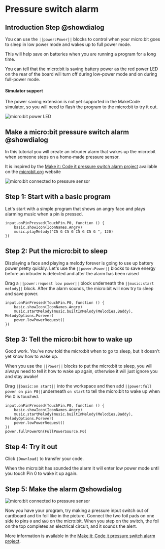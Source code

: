 # Pressure switch alarm

## Introduction Step @showdialog
You can use the ``||power:Power||`` blocks to control when your micro:bit goes to sleep in low power mode and wakes up to full power mode.

This will help save on batteries when you are running a program for a long time.

You can tell that the micro:bit is saving battery power as the red power LED on the rear of the board will turn off during low-power mode and on during full-power mode.

#### Simulator support
The power saving extension is not yet supported in the MakeCode simulator, so you will need to flash the program to the micro:bit to try it out.

![micro:bit power LED](https://microbit-foundation.github.io/pxt-microbit-v2-power/docs/static/power-led.png)

## Make a micro:bit pressure switch alarm @showdialog

In this tutorial you will create an intruder alarm that wakes up the micro:bit when someone steps on a home-made pressure sensor.

It is inspired by the [Make it: Code it pressure switch alarm project](https://microbit.org/projects/make-it-code-it/pressure-switch-alarm/) available on the [microbit.org](https://microbit.org) website

![micro:bit connected to pressure sensor](https://cdn.sanity.io/images/ajwvhvgo/production/b7072e2101643d75cd09dd89b0dd289dbbea33cc-600x450.jpg)

## Step 1: Start with a basic program
Let's start with a simple program that shows an angry face and plays alarming music when a pin is pressed.

```template
input.onPinPressed(TouchPin.P0, function () {
    basic.showIcon(IconNames.Angry)
    music.playMelody("C5 G C5 G C5 G C5 G ", 120)
})
```

## Step 2: Put the micro:bit to sleep
Displaying a face and playing a melody forever is going to use up battery power pretty quickly. Let's use the ``||power:Power||`` blocks to save energy before an intruder is detected and after the alarm has been raised

Drag a ``||power:request low power||`` block underneath the ``||music:start melody||`` block. After the alarm sounds, the micro:bit will now try to sleep and save power.

```blocks
input.onPinPressed(TouchPin.P0, function () {
    basic.showIcon(IconNames.Angry)
    music.startMelody(music.builtInMelody(Melodies.Baddy), MelodyOptions.Forever)
    power.lowPowerRequest()
})
```

## Step 3: Tell the micro:bit how to wake up
Good work. You've now told the micro:bit when to go to sleep, but it doesn't yet know how to wake up.

When you use the ``||Power||`` blocks to put the micro:bit to sleep, you will always need to tell it how to wake up again, otherwise it will just ignore you and stay awake!

Drag ``||basic:on start||`` into the workspace and then add  ``||power:full power on pin P0||``underneath ``on start`` to tell the micro:bit to wake up when Pin 0 is touched.

```blocks
input.onPinPressed(TouchPin.P0, function () {
    basic.showIcon(IconNames.Angry)
    music.startMelody(music.builtInMelody(Melodies.Baddy), MelodyOptions.Forever)
    power.lowPowerRequest()
})
power.fullPowerOn(FullPowerSource.P0)
```

## Step 4: Try it out
Click ``|Download|`` to transfer your code. 

When the micro:bit has sounded the alarm it will enter low power mode until you touch Pin 0 to wake it up again.

## Step 5: Make the alarm @showdialog

![micro:bit connected to pressure sensor](https://cdn.sanity.io/images/ajwvhvgo/production/b7072e2101643d75cd09dd89b0dd289dbbea33cc-600x450.jpg)

Now you have your program, try making a pressure input switch out of cardboard and tin foil like in the picture. Connect the two foil pads on one side to pins ``0`` and ``GND`` on the micro:bit. When you step on the switch, the foil on the top completes an electrical circuit, and it sounds the alert.

More information is available in the [Make it: Code it pressure switch alarm project](https://microbit.org/projects/make-it-code-it/pressure-switch-alarm/).